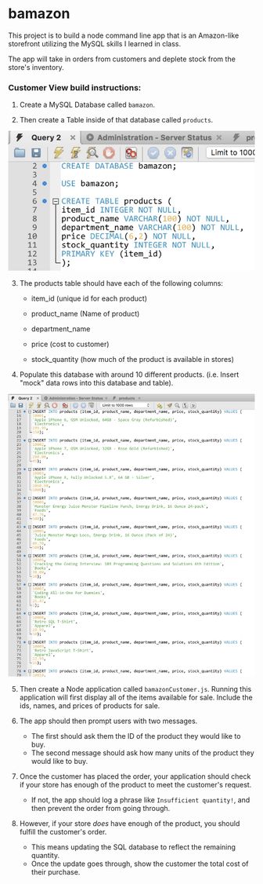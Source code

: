 # bamazon

This project is to build a node command line app that is an Amazon-like storefront utilizing the MySQL skills I learned in class. 

The app will take in orders from customers and deplete stock from the store's inventory.


### Customer View build instructions:

1. Create a MySQL Database called `bamazon`.

2. Then create a Table inside of that database called `products`.

![alt text](https://github.com/hughescoding/bamazon/blob/master/images/create-bamazon.jpeg?raw=true "Create bamazon")


3. The products table should have each of the following columns:

   * item_id (unique id for each product)

   * product_name (Name of product)

   * department_name

   * price (cost to customer)

   * stock_quantity (how much of the product is available in stores)

4. Populate this database with around 10 different products. (i.e. Insert "mock" data rows into this database and table).

![alt text](https://github.com/hughescoding/bamazon/blob/master/images/insert-products.jpeg?raw=true "Insert Products")

5. Then create a Node application called `bamazonCustomer.js`. Running this application will first display all of the items available for sale. Include the ids, names, and prices of products for sale.

6. The app should then prompt users with two messages.

   * The first should ask them the ID of the product they would like to buy.
   * The second message should ask how many units of the product they would like to buy.

7. Once the customer has placed the order, your application should check if your store has enough of the product to meet the customer's request.

   * If not, the app should log a phrase like `Insufficient quantity!`, and then prevent the order from going through.

8. However, if your store _does_ have enough of the product, you should fulfill the customer's order.
   * This means updating the SQL database to reflect the remaining quantity.
   * Once the update goes through, show the customer the total cost of their purchase.
